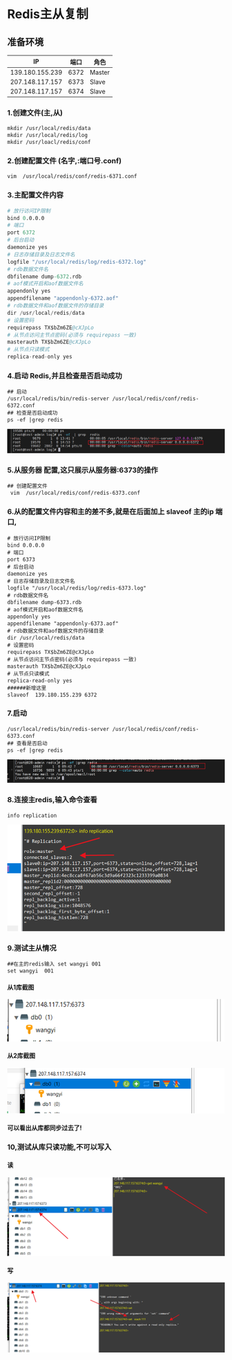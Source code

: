 # Redis主从复制

## 准备环境



| IP              | 端口 | 角色   |
| --------------- | ---- | ------ |
| 139.180.155.239 | 6372 | Master |
| 207.148.117.157 | 6373 | Slave  |
| 207.148.117.157 | 6374 | Slave  |

### 1.创建文件(主,从)

```shell
mkdir /usr/local/redis/data
mkdir /usr/local/redis/log
mkdir /usr/loacl/redis/conf
```

### 2.创建配置文件 (名字,:端口号.conf)

```shell
vim  /usr/local/redis/conf/redis-6371.conf
```

### 3.主配置文件内容

````s
# 放行访问IP限制  
bind 0.0.0.0
# 端口
port 6372
# 后台启动
daemonize yes
# 日志存储目录及日志文件名
logfile "/usr/local/redis/log/redis-6372.log"
# rdb数据文件名
dbfilename dump-6372.rdb
# aof模式开启和aof数据文件名
appendonly yes
appendfilename "appendonly-6372.aof"
# rdb数据文件和aof数据文件的存储目录
dir /usr/local/redis/data
# 设置密码
requirepass TX$bZm6ZE@cXJpLo
# 从节点访问主节点密码(必须与 requirepass 一致)
masterauth TX$bZm6ZE@cXJpLo
# 从节点只读模式
replica-read-only yes
````

###  4.启动 Redis,并且检查是否启动成功

```shell
## 启动
/usr/local/redis/bin/redis-server /usr/local/redis/conf/redis-6372.conf
## 检查是否启动成功
ps -ef |grep redis
```

![image-20230303172418726](Redis主从复制.assets/image-20230303172418726.png)

### 5.从服务器 配置,这只展示从服务器:6373的操作

```
## 创建配置文件
 vim  /usr/local/redis/conf/redis-6373.conf
```

### 6.从的配置文件内容和主的差不多,就是在后面加上  slaveof  主的ip 端口,

```
# 放行访问IP限制  
bind 0.0.0.0
# 端口
port 6373
# 后台启动
daemonize yes
# 日志存储目录及日志文件名
logfile "/usr/local/redis/log/redis-6373.log"
# rdb数据文件名
dbfilename dump-6373.rdb
# aof模式开启和aof数据文件名
appendonly yes
appendfilename "appendonly-6373.aof"
# rdb数据文件和aof数据文件的存储目录
dir /usr/local/redis/data
# 设置密码
requirepass TX$bZm6ZE@cXJpLo
# 从节点访问主节点密码(必须与 requirepass 一致)
masterauth TX$bZm6ZE@cXJpLo
# 从节点只读模式
replica-read-only yes
######新增这里
slaveof  139.180.155.239 6372
```

### 7.启动

```shell
/usr/local/redis/bin/redis-server /usr/local/redis/conf/redis-6373.conf
## 查看是否启动
ps -ef |grep redis
```

![image-20230303174327303](Redis主从复制.assets/image-20230303174327303.png)

### 8.连接主redis,输入命令查看

```shell
info replication
```

![image-20230303181420844](Redis主从复制.assets/image-20230303181420844.png)

### 9.测试主从情况

```
##在主的redis输入 set wangyi 001
set wangyi  001
```

#### 从1库截图

![image-20230303181612583](Redis主从复制.assets/image-20230303181612583.png)

#### 从2库截图

![image-20230303181632080](Redis主从复制.assets/image-20230303181632080.png)

#### 可以看出从库都同步过去了!

### 10,测试从库只读功能,不可以写入

#### 读

![image-20230303181728086](Redis主从复制.assets/image-20230303181728086.png)

#### 写

![image-20230303181757306](Redis主从复制.assets/image-20230303181757306.png)
